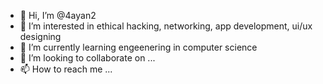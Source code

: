 - 👋 Hi, I’m @4ayan2
- 👀 I’m interested in ethical hacking, networking, app development, ui/ux designing
- 🌱 I’m currently learning engeenering in computer science
- 💞️ I’m looking to collaborate on ...
- 📫 How to reach me ...

<!---
4ayan2/4ayan2 is a ✨ special ✨ repository because its `README.md` (this file) appears on your GitHub profile.
You can click the Preview link to take a look at your changes.
--->
